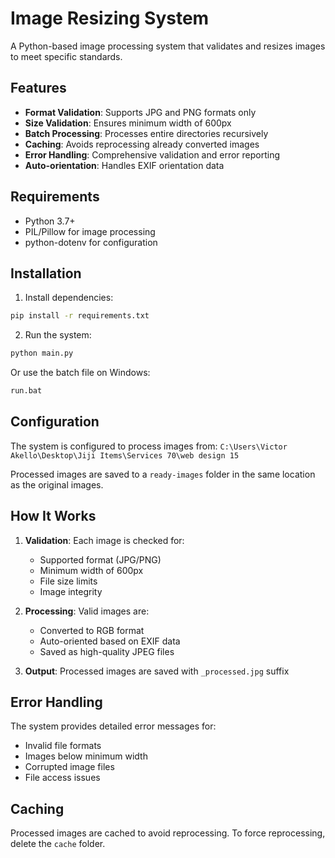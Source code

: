 # Image Resizing System

A Python-based image processing system that validates and resizes images to meet specific standards.

## Features

- **Format Validation**: Supports JPG and PNG formats only
- **Size Validation**: Ensures minimum width of 600px
- **Batch Processing**: Processes entire directories recursively
- **Caching**: Avoids reprocessing already converted images
- **Error Handling**: Comprehensive validation and error reporting
- **Auto-orientation**: Handles EXIF orientation data

## Requirements

- Python 3.7+
- PIL/Pillow for image processing
- python-dotenv for configuration

## Installation

1. Install dependencies:
```bash
pip install -r requirements.txt
```

2. Run the system:
```bash
python main.py
```

Or use the batch file on Windows:
```bash
run.bat
```

## Configuration

The system is configured to process images from:
`C:\Users\Victor Akello\Desktop\Jiji Items\Services 70\web design 15`

Processed images are saved to a `ready-images` folder in the same location as the original images.

## How It Works

1. **Validation**: Each image is checked for:
   - Supported format (JPG/PNG)
   - Minimum width of 600px
   - File size limits
   - Image integrity

2. **Processing**: Valid images are:
   - Converted to RGB format
   - Auto-oriented based on EXIF data
   - Saved as high-quality JPEG files

3. **Output**: Processed images are saved with `_processed.jpg` suffix

## Error Handling

The system provides detailed error messages for:
- Invalid file formats
- Images below minimum width
- Corrupted image files
- File access issues

## Caching

Processed images are cached to avoid reprocessing. To force reprocessing, delete the `cache` folder.
